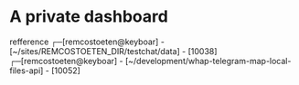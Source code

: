# A private dashboard

refference
┌─[remcostoeten@keyboar] - [~/sites/REMCOSTOETEN_DIR/testchat/data] - [10038]
┌─[remcostoeten@keyboar] - [~/development/whap-telegram-map-local-files-api] - [10052]
